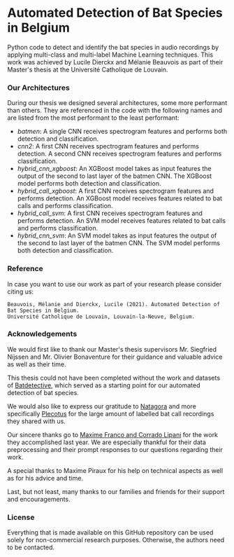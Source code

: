 # Automated Detection of Bat Species in Belgium
Python code to detect and identify the bat species in audio recordings by applying multi-class and multi-label Machine Learning techniques. This work was achieved by Lucile Dierckx and Mélanie Beauvois as part of their Master's thesis at the Université Catholique de Louvain.

### Our Architectures
During our thesis we designed several architectures, some more performant than others. They are referenced in the code with the following names and are listed from the most performant to the least performant:
- *batmen*: A single CNN receives spectrogram features and performs both detection and classification.
- *cnn2*: A first CNN receives spectrogram features and performs detection. A second CNN receives spectrogram features and performs classification.
- *hybrid_cnn_xgboost*: An XGBoost model takes as input features the output of the second to last layer of the batmen CNN. The XGBoost model performs both detection and classification.
- *hybrid_call_xgboost*: A first CNN receives spectrogram features and performs detection. An XGBoost model receives features related to bat calls and performs classification.
- *hybrid_call_svm*: A first CNN receives spectrogram features and performs detection. An SVM model receives features related to bat calls and performs classification.
- *hybrid_cnn_svm*: An SVM model takes as input features the output of the second to last layer of the batmen CNN. The SVM model performs both detection and classification.


### Reference
In case you want to use our work as part of your research please consider citing us:
```
Beauvois, Mélanie and Dierckx, Lucile (2021). Automated Detection of Bat Species in Belgium.
Université Catholique de Louvain, Louvain-la-Neuve, Belgium.
```


### Acknowledgements
We would first like to thank our Master's thesis supervisors Mr. Siegfried Nijssen and Mr. Olivier Bonaventure for their guidance and valuable advice as well as their time.

This thesis could not have been completed without the work and datasets of [Batdetective](http://visual.cs.ucl.ac.uk/pubs/batDetective), which served as a starting point for our automated detection of bat species.

We would also like to express our gratitude to [Natagora](https://www.natagora.be/) and more specifically [Plecotus](https://plecotus.natagora.be/index.php?id=707) for the large amount of labelled bat call recordings they shared with us.

Our sincere thanks go to [Maxime Franco and Corrado Lipani](https://github.com/c-lipani/batmen) for the work they accomplished last year. We are especially thankful for their data preprocessing and their prompt responses to our questions regarding their work.

A special thanks to Maxime Piraux for his help on technical aspects as well as for his advice and time.

Last, but not least, many thanks to our families and friends for their support and encouragements.


### License
Everything that is made available on this GitHub repository can be used solely for non-commercial research purposes. Otherwise, the authors need to be contacted.
